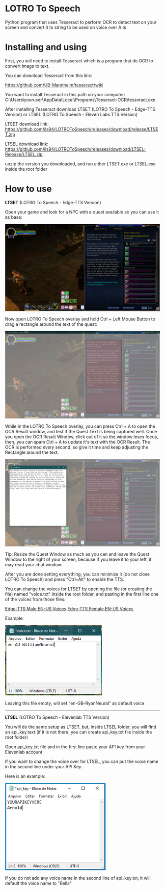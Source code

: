 # LOTRO To Speech
Python program that uses Tesseract to perform OCR to detect text on your screen and convert it to string to be used on voice over A.Is

# Installing and using

First, you will need to install Tesseract which is a program that do OCR to convert image to text.

You can download Tesseract from this link:

https://github.com/UB-Mannheim/tesseract/wiki

You want to install Tesseract in this path on your computer: C:\Users\youruser\AppData\Local\Programs\Tesseract-OCR\tesseract.exe

After installing Tesseract download LTSET (LOTRO To Speech - Edge-TTS Version) or LTSEL (LOTRO To Speech - Eleven Labs TTS Version)

LTSET download link: https://github.com/ils94/LOTROToSpeech/releases/download/release/LTSET.zip

LTSEL download link: https://github.com/ils94/LOTROToSpeech/releases/download/LTSEL-Release/LTSEL.zip

unzip the version you downloaded, and run either LTSET.exe or LTSEL.exe inside the root folder

# How to use

**LTSET** (LOTRO To Speech - Edge-TTS Version)

Open your game and look for a NPC with a quest available so you can use it as base:

![enter image description here](https://github.com/ils94/LOTROToSpeech/blob/master/tutorial/tutorial1.PNG?raw=true)

Now open LOTRO To Speech overlay and hold Ctrl + Left Mouse Button to drag a rectangle around the text of the quest:

![enter image description here](https://github.com/ils94/LOTROToSpeech/blob/master/tutorial/tutorial2.PNG?raw=true)

While in the LOTRO To Speech overlay, you can press Ctrl + A to open the OCR Result window, and test if the Quest Text is being captured well. Once you open the OCR Result Window, click out of it so the window loses focus, then, you can spam Ctrl + A to update it's text with the OCR Result. The OCR is performed every second, so give it time and keep adjusting the Rectangle around the text:

![enter image description here](https://github.com/ils94/LOTROToSpeech/blob/master/tutorial/tutorial3.PNG?raw=true)

Tip: Resize the Quest Window as much as you can and leave the Quest Window to  the right of your screen, because if you leave it to your left, it may read your chat window.

After you are done setting everything, you can minimize it (do not close LOTRO To Speech) and press "Ctrl+Alt" to enable the TTS.

You can change the voices for LTSET by opening the file (or creating the file) named "voice.txt" inside the root folder, and pasting in the first line one of the voices from those files:

[Edge-TTS Male EN-US Voices](https://github.com/ils94/LOTROToSpeech/blob/master/Languages%20for%20LTSET/Edge-TTS%20Male%20EN-US%20Voices.txt)
[Edge-TTS Female EN-US Voices](https://github.com/ils94/LOTROToSpeech/blob/master/Languages%20for%20LTSET/Edge-TTS%20Female%20EN-US%20Voices.txt)

Example:

![enter image description here](https://github.com/ils94/LOTROToSpeech/blob/master/tutorial/tutorial5.PNG?raw=true)

Leaving this file empty, will set "en-GB-RyanNeural" as default voice

----

**LTSEL** (LOTRO To Speech - Elevenlab TTS Version)

You will do the same setup as LTSET, but, inside LTSEL folder, you will find an api_key.text (if it is not there, you can create api_key.txt file inside the root folder)

Open api_key.txt file and in the first line paste your API key from your Elevenlab account

If you want to change the voice over for LTSEL, you can put the voice name in the second line under your API Key.

Here is an example:

![enter image description here](https://github.com/ils94/LOTROToSpeech/blob/master/tutorial/tutorial4.PNG?raw=true)

If you do not add any voice name in the second line of api_key.txt, it will default the voice name to "Bella"
